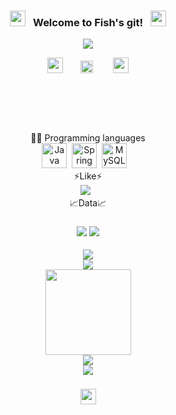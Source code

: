 

<h3 align="center">
  <img src="https://emoji.discord.st/emojis/768b108d-274f-4f44-a634-8477b16efce7.gif" width="25">
  &nbsp; Welcome to Fish's git! &nbsp;
  <img src="https://emoji.discord.st/emojis/768b108d-274f-4f44-a634-8477b16efce7.gif" width="25">
</h3>

<p align="center">
 <img src="https://readme-typing-svg.herokuapp.com/?lines=Hello;Have%20a%20good%20day%20!;Wish%20you%20happy%20!;Always%20learning%20new%20things&font=Fira%20Code&center=true&width=440&height=45&color=f75c7e&vCenter=true&size=22"></a>
	
</p>

<!-- 社交网站 -->
<div align="center">
	<img src="https://emoji.discord.st/emojis/00c6e060-f647-4e9c-b06f-ce5d44866ff3.gif" width="25">&nbsp;&nbsp;&nbsp;&nbsp;&nbsp;&nbsp;
 <a href="https://twitter.com/fish_214057"><img width="20px" alt="Free Stuff" title="Fish's twitter" src="https://i.imgur.com/OXZM1L6.png"/></a>
	&nbsp;&nbsp;&nbsp;&nbsp;&nbsp;&nbsp;
	<img src="https://emoji.discord.st/emojis/00c6e060-f647-4e9c-b06f-ce5d44866ff3.gif" width="25">
 </div>
 <h1>&nbsp;</h1>
<div align="center">
👨‍💻 Programming languages
</div>
<div align="center">
  <img src="https://github.com/fish214057/image/blob/main/icon/java.svg" title="Java" alt="Java" width="40" height="40"/>&nbsp;
  <img src="https://github.com/fish214057/image/blob/main/icon/spring.svg" title="Spring" alt="Spring" width="40" height="40"/>&nbsp;
  <img src="https://github.com/fish214057/image/blob/main/icon/mysql.svg" title="MySQL"  alt="MySQL" width="40" height="40"/>&nbsp;
	&nbsp;
</div>


<div align="center">
	⚡Like⚡
</div>
<div align="center">
	<img  src="https://img.shields.io/badge/Steam-171a21?style=flat-square&logo=steam&logoColor=#28B463" />
		&nbsp;
</div>


<div align="center"> 
	📈Data📈
</div>
<div align="center">
	<h3>
		<img  src="https://stats.justsong.cn/api/github?username=fish214057&theme=dark" />
		<img  src="https://stats.justsong.cn/api/csdn?id=qq_52803707&theme=dark" />
	</h3>
</div>

<div align="center">
	<img  src="https://github-readme-streak-stats.herokuapp.com/?user=fish214057" />
</div>
<div align="center">
	<img src="https://metrics.lecoq.io/fish214057?template=classic&config.timezone=Asia%2FShanghai">

</div>
<!--GitHub 统计卡片-->
<div align="center">
	<img height="137px" src="https://github-readme-stats.vercel.app/api?username=fish214057&hide_title=true&hide_border=true&show_icons=trueline_height=21&text_color=000&icon_color=000&bg_color=0,c0c0aa,1cefff&theme=synthwave" />
</div>
<!--ea6161,ffc64d,fffc4d,52fa5ax-->
<div align="center">
	<img  src="https://github-readme-stats.vercel.app/api/top-langs/?username=fish214057&hide_title=true&hide_border=true&layout=compact&langs_count=6&text_color=000&icon_color=fff&bg_color=0,aaffa9,11ffbd&theme=graywhite" />
</div>

<div align="center">
	<img src="https://activity-graph.herokuapp.com/graph?username=fish214057&theme=xcode" />
</div>

<h3 align="center">
  <img src="https://emoji.discord.st/emojis/00c6e060-f647-4e9c-b06f-ce5d44866ff3.gif" width="25">
</h3>
